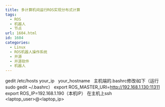 ```yaml
---
title: 多计算机间运行ROS实现分布式计算
tags:
  - ROS
  - 机器人
  - 节点
url: 1604.html
id: 1604
categories:
  - Linux
  - ROS机器人操作系统
  - 开源
  - 开源软件
  - 机器人
---
```


gedit /etc/hosts your\_ip   your\_hostname   主机端的.bashrc修改i如下（运行sudo gedit ~/.bashrc） export ROS\_MASTER\_URI=http://192.168.1.130:11311 export ROS\_IP=192.168.1.190（本机IP） 在主机上ssh <laptop\_user>@<laptop_ip>